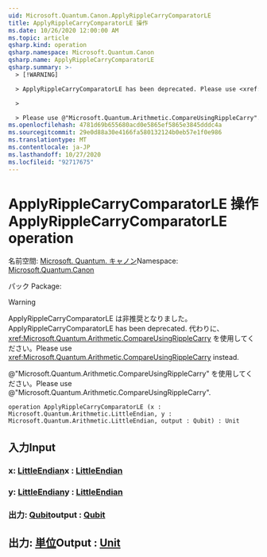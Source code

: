 ```yaml
---
uid: Microsoft.Quantum.Canon.ApplyRippleCarryComparatorLE
title: ApplyRippleCarryComparatorLE 操作
ms.date: 10/26/2020 12:00:00 AM
ms.topic: article
qsharp.kind: operation
qsharp.namespace: Microsoft.Quantum.Canon
qsharp.name: ApplyRippleCarryComparatorLE
qsharp.summary: >-
  > [!WARNING]

  > ApplyRippleCarryComparatorLE has been deprecated. Please use <xref:Microsoft.Quantum.Arithmetic.CompareUsingRippleCarry> instead.

  >

  > Please use @"Microsoft.Quantum.Arithmetic.CompareUsingRippleCarry".
ms.openlocfilehash: 4781d69b655680acd0e5865ef5865e3845dddc4a
ms.sourcegitcommit: 29e0d88a30e4166fa580132124b0eb57e1f0e986
ms.translationtype: MT
ms.contentlocale: ja-JP
ms.lasthandoff: 10/27/2020
ms.locfileid: "92717675"
---
```

# <a name="applyripplecarrycomparatorle-operation"></a><span data-ttu-id="372ea-102">ApplyRippleCarryComparatorLE 操作</span><span class="sxs-lookup"><span data-stu-id="372ea-102">ApplyRippleCarryComparatorLE operation</span></span>

<span data-ttu-id="372ea-103">名前空間: [Microsoft. Quantum. キャノン](xref:Microsoft.Quantum.Canon)</span><span class="sxs-lookup"><span data-stu-id="372ea-103">Namespace: [Microsoft.Quantum.Canon](xref:Microsoft.Quantum.Canon)</span></span>

<span data-ttu-id="372ea-104">パック [](https://nuget.org/packages/)</span><span class="sxs-lookup"><span data-stu-id="372ea-104">Package: [](https://nuget.org/packages/)</span></span>


> [!WARNING]
> <span data-ttu-id="372ea-105">ApplyRippleCarryComparatorLE は非推奨となりました。</span><span class="sxs-lookup"><span data-stu-id="372ea-105">ApplyRippleCarryComparatorLE has been deprecated.</span></span> <span data-ttu-id="372ea-106">代わりに、<xref:Microsoft.Quantum.Arithmetic.CompareUsingRippleCarry> を使用してください。</span><span class="sxs-lookup"><span data-stu-id="372ea-106">Please use <xref:Microsoft.Quantum.Arithmetic.CompareUsingRippleCarry> instead.</span></span>
>
> <span data-ttu-id="372ea-107">@"Microsoft.Quantum.Arithmetic.CompareUsingRippleCarry" を使用してください。</span><span class="sxs-lookup"><span data-stu-id="372ea-107">Please use @"Microsoft.Quantum.Arithmetic.CompareUsingRippleCarry".</span></span>



```qsharp
operation ApplyRippleCarryComparatorLE (x : Microsoft.Quantum.Arithmetic.LittleEndian, y : Microsoft.Quantum.Arithmetic.LittleEndian, output : Qubit) : Unit
```


## <a name="input"></a><span data-ttu-id="372ea-108">入力</span><span class="sxs-lookup"><span data-stu-id="372ea-108">Input</span></span>

### <a name="x--littleendian"></a><span data-ttu-id="372ea-109">x: [LittleEndian](xref:Microsoft.Quantum.Arithmetic.LittleEndian)</span><span class="sxs-lookup"><span data-stu-id="372ea-109">x : [LittleEndian](xref:Microsoft.Quantum.Arithmetic.LittleEndian)</span></span>




### <a name="y--littleendian"></a><span data-ttu-id="372ea-110">y: [LittleEndian](xref:Microsoft.Quantum.Arithmetic.LittleEndian)</span><span class="sxs-lookup"><span data-stu-id="372ea-110">y : [LittleEndian](xref:Microsoft.Quantum.Arithmetic.LittleEndian)</span></span>




### <a name="output--qubit"></a><span data-ttu-id="372ea-111">出力: [Qubit](xref:microsoft.quantum.lang-ref.qubit)</span><span class="sxs-lookup"><span data-stu-id="372ea-111">output : [Qubit](xref:microsoft.quantum.lang-ref.qubit)</span></span>





## <a name="output--unit"></a><span data-ttu-id="372ea-112">出力: [単位](xref:microsoft.quantum.lang-ref.unit)</span><span class="sxs-lookup"><span data-stu-id="372ea-112">Output : [Unit](xref:microsoft.quantum.lang-ref.unit)</span></span>

